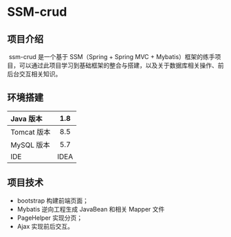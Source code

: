 # SSM-crud

## 项目介绍

​	ssm-crud 是一个基于 SSM（Spring + Spring MVC + Mybatis）框架的练手项目，可以通过此项目学习到基础框架的整合与搭建，以及关于数据库相关操作、前后台交互相关知识。

## 环境搭建

| Java 版本   | 1.8  |
| :---------- | :--: |
| Tomcat 版本 | 8.5  |
| MySQL 版本  | 5.7  |
| IDE         | IDEA |

## 项目技术

- bootstrap 构建前端页面；
- Mybatis 逆向工程生成 JavaBean 和相关 Mapper 文件
- PageHelper 实现分页；
- Ajax 实现前后交互。